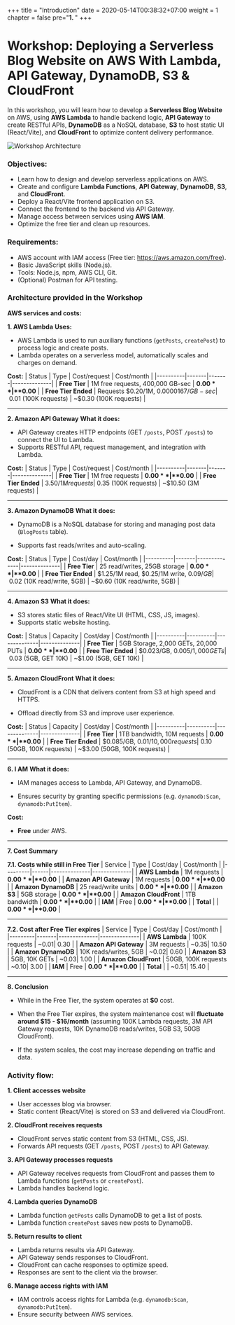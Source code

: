 +++
title = "Introduction"
date = 2020-05-14T00:38:32+07:00
weight = 1
chapter = false
pre="<b>1. </b>"
+++

# Workshop: Deploying a Serverless Blog Website on AWS With Lambda, API Gateway, DynamoDB, S3 & CloudFront

In this workshop, you will learn how to develop a **Serverless Blog Website** on AWS, using **AWS Lambda** to handle backend logic, **API Gateway** to create RESTful APIs, **DynamoDB** as a NoSQL database, **S3** to host static UI (React/Vite), and **CloudFront** to optimize content delivery performance.

![Workshop Architecture](/images/workshop_architecture.png)

### Objectives:

- Learn how to design and develop serverless applications on AWS.
- Create and configure **Lambda Functions**, **API Gateway**, **DynamoDB**, **S3**, and **CloudFront**.
- Deploy a React/Vite frontend application on S3.
- Connect the frontend to the backend via API Gateway.
- Manage access between services using **AWS IAM**.
- Optimize the free tier and clean up resources.

### Requirements:

- AWS account with IAM access (Free tier: https://aws.amazon.com/free).
- Basic JavaScript skills (Node.js).
- Tools: Node.js, npm, AWS CLI, Git.
- (Optional) Postman for API testing.

### Architecture provided in the Workshop

**AWS services and costs:**

**1. AWS Lambda**
**Uses:**
- AWS Lambda is used to run auxiliary functions (`getPosts`, `createPost`) to process logic and create posts.
- Lambda operates on a serverless model, automatically scales and charges on demand.

**Cost:**
| Status | Type | Cost/request | Cost/month |
|----------|-------|-------|--------------|
| **Free Tier** | 1M free requests, 400,000 GB-sec | **$0.00** | **$0.00** |
| **Free Tier Ended** | Requests $0.20/1M, $0.0000167/GB-sec | ~$0.01 (100K requests) | ~$0.30 (100K requests) |

---

**2. Amazon API Gateway**
**What it does:**
- API Gateway creates HTTP endpoints (GET `/posts`, POST `/posts`) to connect the UI to Lambda.
- Supports RESTful API, request management, and integration with Lambda.

**Cost:**
| Status | Type | Cost/request | Cost/month |
|----------|-------|-------|--------------|
| **Free Tier** | 1M free requests | **$0.00** | **$0.00** |
| **Free Tier Ended** | $3.50/1M requests | ~$0.35 (100K requests) | ~$10.50 (3M requests) |

---

**3. Amazon DynamoDB**
**What it does:**
- DynamoDB is a NoSQL database for storing and managing post data (`BlogPosts` table).

- Supports fast reads/writes and auto-scaling.

**Cost:**
| Status | Type | Cost/day | Cost/month |
|----------|-------|--------------|--------------|
| **Free Tier** | 25 read/writes, 25GB storage | **$0.00** | **$0.00** |
| **Free Tier Ended** | $1.25/1M read, $0.25/1M write, $0.09/GB | ~$0.02 (10K read/write, 5GB) | ~$0.60 (10K read/write, 5GB) |

---

**4. Amazon S3**
**What it does:**
- S3 stores static files of React/Vite UI (HTML, CSS, JS, images).
- Supports static website hosting.

**Cost:**
| Status | Capacity | Cost/day | Cost/month |
|----------|----------|--------------|--------------|
| **Free Tier** | 5GB Storage, 2,000 GETs, 20,000 PUTs | **$0.00** | **$0.00** |
| **Free Tier Ended** | $0.023/GB, $0.005/1,000 GETs | ~$0.03 (5GB, GET 10K) | ~$1.00 (5GB, GET 10K) |

---

**5. Amazon CloudFront**
**What it does:**
- CloudFront is a CDN that delivers content from S3 at high speed and HTTPS.

- Offload directly from S3 and improve user experience.

**Cost:**
| Status | Capacity | Cost/day | Cost/month |
|----------|----------|--------------|--------------|
| **Free Tier** | 1TB bandwidth, 10M requests | **$0.00** | **$0.00** |
| **Free Tier Ended** | $0.085/GB, $0.01/10,000 requests | ~$0.10 (50GB, 100K requests) | ~$3.00 (50GB, 100K requests) |

---

**6. I AM**
**What it does:**
- IAM manages access to Lambda, API Gateway, and DynamoDB.

- Ensures security by granting specific permissions (e.g. `dynamodb:Scan`, `dynamodb:PutItem`).

**Cost:**
- **Free** under AWS.
---

**7. Cost Summary**

**7.1. Costs while still in Free Tier**
| Service | Type | Cost/day | Cost/month |
|---------|------|--------------|--------------|
| **AWS Lambda** | 1M requests | **$0.00** | **$0.00** |
| **Amazon API Gateway** | 1M requests | **$0.00** | **$0.00** |
| **Amazon DynamoDB** | 25 read/write units | **$0.00** | **$0.00** |
| **Amazon S3** | 5GB storage | **$0.00** | **$0.00** |
| **Amazon CloudFront** | 1TB bandwidth | **$0.00** | **$0.00** |
| **IAM** | Free | **$0.00** | **$0.00** |
| **Total** | | **$0.00** | **$0.00** |

---

**7.2. Cost after Free Tier expires**
| Service | Type | Cost/day | Cost/month |
|---------|-------|--------------|--------------|
| **AWS Lambda** | 100K requests | ~$0.01 | ~$0.30 |
| **Amazon API Gateway** | 3M requests | ~$0.35 | ~$10.50 |
| **Amazon DynamoDB** | 10K reads/writes, 5GB | ~$0.02 | ~$0.60 |
| **Amazon S3** | 5GB, 10K GETs | ~$0.03 | ~$1.00 |
| **Amazon CloudFront** | 50GB, 100K requests | ~$0.10 | ~$3.00 |
| **IAM** | Free | **$0.00** | **$0.00** |
| **Total** | | ~$0.51 | ~$15.40 |

---

**8. Conclusion**
- While in the Free Tier, the system operates at **$0** cost.

- When the Free Tier expires, the system maintenance cost will **fluctuate around $15 - $16/month** (assuming 100K Lambda requests, 3M API Gateway requests, 10K DynamoDB reads/writes, 5GB S3, 50GB CloudFront).

- If the system scales, the cost may increase depending on traffic and data.

### Activity flow:

**1. Client accesses website**
- User accesses blog via browser.
- Static content (React/Vite) is stored on S3 and delivered via CloudFront.

**2. CloudFront receives requests**
- CloudFront serves static content from S3 (HTML, CSS, JS).
- Forwards API requests (GET `/posts`, POST `/posts`) to API Gateway.

**3. API Gateway processes requests**
- API Gateway receives requests from CloudFront and passes them to Lambda functions (`getPosts` or `createPost`).
- Lambda handles backend logic.

**4. Lambda queries DynamoDB**
- Lambda function `getPosts` calls DynamoDB to get a list of posts.
- Lambda function `createPost` saves new posts to DynamoDB.

**5. Return results to client**
- Lambda returns results via API Gateway.
- API Gateway sends responses to CloudFront.
- CloudFront can cache responses to optimize speed.
- Responses are sent to the client via the browser.

**6. Manage access rights with IAM**
- IAM controls access rights for Lambda (e.g. `dynamodb:Scan`, `dynamodb:PutItem`).
- Ensure security between AWS services.
